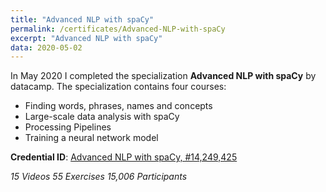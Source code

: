 ```yaml
---
title: "Advanced NLP with spaCy"
permalink: /certificates/Advanced-NLP-with-spaCy
excerpt: "Advanced NLP with spaCy"
data: 2020-05-02
---
```


In May 2020 I completed the specialization **Advanced NLP with spaCy** by datacamp.
The specialization contains four courses:
* Finding words, phrases, names and concepts
* Large-scale data analysis with spaCy
* Processing Pipelines
* Training a neural network model

**Credential ID**: [Advanced NLP with spaCy, #14,249,425](https://www.datacamp.com/statement-of-accomplishment/course/e1f559d01c237a15b200f084bc409073ff0ba01a)

*15 Videos
55 Exercises
15,006 Participants*
